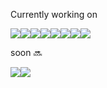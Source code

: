 
<p> Currently working on </p>
<div style="display:flex;">
<img src="https://img.shields.io/badge/React-61DAFB?style=flat-square&logo=React&logoColor=000"/>
<img src="https://img.shields.io/badge/redux-764ABC?style=flat-square&logo=redux&logoColor=white"/>
<img src="https://img.shields.io/badge/redux-saga-999999?style=flat-square&logo=redux-saga&logoColor=white"/>
<img src="https://img.shields.io/badge/Javascript-F7DF1E?style=flat-square&logo=javascript&logoColor=333"/>
<img src="https://img.shields.io/badge/Sass.js-CC6699?style=flat-square&logo=Sass&logoColor=fff"/>
<img src="https://img.shields.io/badge/PostCSS-white?style=flat-square&logo=postcss&logoColor=red"/>
<img src="https://img.shields.io/badge/Ruby-white?style=flat-square&logo=ruby&logoColor=red"/>
<img src="https://img.shields.io/badge/Rails-red?style=flat-square&logo=rubyonrails&logoColor=white"/>
 </div>

soon 🔜
<div style="display:flex;">
<img src="https://img.shields.io/badge/Typescript-white?style=flat-square&logo=typescript&logoColor=blue"/>
  <img src="https://img.shields.io/badge/tailwindcss-white?style=flat-square&logo=tailwindcss&logoColor=blue"/>
</div>


